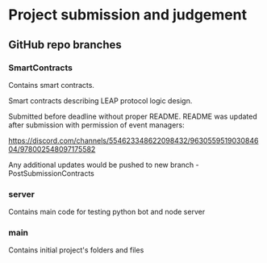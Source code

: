 # Project submission and judgement

## GitHub repo branches

### SmartContracts

Contains smart contracts.

Smart contracts describing LEAP protocol logic design.

Submitted before deadline without proper README.
README was updated after submission with permission of event managers:

https://discord.com/channels/554623348622098432/963055951903084604/978002548097175582

Any additional updates would be pushed to new branch - PostSubmissionContracts

### server

Contains main code for testing python bot and node server

### main

Contains initial project's folders and files

